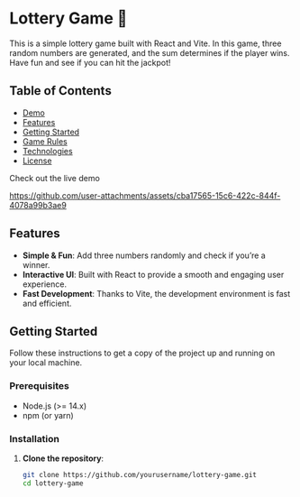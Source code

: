 # Lottery Game 🎲

This is a simple lottery game built with React and Vite. In this game, three random numbers are generated, and the sum determines if the player wins. Have fun and see if you can hit the jackpot!

## Table of Contents
- [Demo](#demo)
- [Features](#features)
- [Getting Started](#getting-started)
- [Game Rules](#game-rules)
- [Technologies](#technologies)
- [License](#license)


Check out the live demo 

https://github.com/user-attachments/assets/cba17565-15c6-422c-844f-4078a99b3ae9







## Features
- **Simple & Fun**: Add three numbers randomly and check if you’re a winner.
- **Interactive UI**: Built with React to provide a smooth and engaging user experience.
- **Fast Development**: Thanks to Vite, the development environment is fast and efficient.

## Getting Started
Follow these instructions to get a copy of the project up and running on your local machine.

### Prerequisites
- Node.js (>= 14.x)
- npm (or yarn)

### Installation
1. **Clone the repository**:
   ```bash
   git clone https://github.com/yourusername/lottery-game.git
   cd lottery-game
